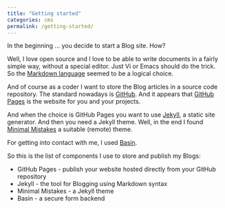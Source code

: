 ```yaml
---
title: "Getting started"
categories: cms
permalink: /getting-started/
---
```

In the beginning ... you decide to start a Blog site. How?

<!--more-->

Well, I love open source and I love to be able to write documents in a fairly
simple way, without a special editor. Just Vi or Emacs should do the trick. So
the [Markdown language](https://www.markdowntutorial.com) seemed to be a
logical choice.

And of course as a coder I want to store the Blog articles in a source
code repository. The standard nowadays is [GitHub](https://www.github.com). And it
appears that [GitHub Pages](https://pages.github.com) is the website for you
and your projects.

And when the choice is GitHub Pages you want to use
[Jekyll](https://jekyllrb.com/), a static site generator. And then you need a
Jekyll theme. Well, in the end I found
[Minimal Mistakes](https://mmistakes.github.io/minimal-mistakes) a suitable (remote) theme.

For getting into contact with me, I used [Basin](https://usebasin.com/).

So this is the list of components I use to store and publish my Blogs:
* GitHub Pages - publish your website hosted directly from your GitHub repository
* Jekyll - the tool for Blogging using Markdown syntax
* Minimal Mistakes - a Jekyll theme
* Basin - a secure form backend
